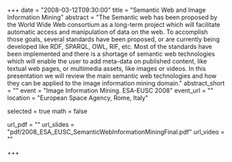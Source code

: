 +++
date = "2008-03-12T09:30:00"
title = "Semantic Web and Image Information Mining"
abstract = "The Semantic web has been proposed by the World Wide Web consortium as a long-term project which will facilitate automatic access and manipulation of data on the web. To accomplish those goals, several standards have been proposed, or are currently being developed like RDF, SPARQL, OWL, RIF, etc. Most of the standards have been implemented and there is a shortage of semantic web technologies which will enable the user to add meta-data on published content, like textual web pages, or multimedia assets, like images or videos. In this presentation we will review the main semantic web technologies and how they can be applied to the image information mining domain."
abstract_short = ""
event = "Image Information Mining. ESA-EUSC 2008"
event_url = ""
location = "European Space Agency, Rome, Italy"

selected = true
math = false

url_pdf = ""
url_slides = "pdf/2008_ESA_EUSC_SemanticWebInformationMiningFinal.pdf"
url_video = ""

+++


